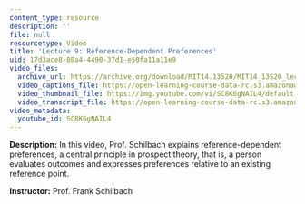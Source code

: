 ```yaml
---
content_type: resource
description: ''
file: null
resourcetype: Video
title: 'Lecture 9: Reference-Dependent Preferences'
uid: 17d3ace8-08a4-4490-37d1-e50fa11a11e9
video_files:
  archive_url: https://archive.org/download/MIT14.13S20/MIT14_13S20_lec09_300k.mp4
  video_captions_file: https://open-learning-course-data-rc.s3.amazonaws.com/14-13-psychology-and-economics-spring-2020/8c9be75b8b145a78bc7fa73638c156d2_SC8K6gNAIL4.vtt
  video_thumbnail_file: https://img.youtube.com/vi/SC8K6gNAIL4/default.jpg
  video_transcript_file: https://open-learning-course-data-rc.s3.amazonaws.com/14-13-psychology-and-economics-spring-2020/f1dd8925339f4bd3742017d1de50334b_SC8K6gNAIL4.pdf
video_metadata:
  youtube_id: SC8K6gNAIL4
---
```


**Description:** In this video, Prof. Schilbach explains reference-dependent preferences, a central principle in prospect theory, that is, a person evaluates outcomes and expresses preferences relative to an existing reference point.

**Instructor:** Prof. Frank Schilbach